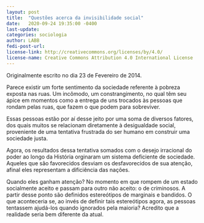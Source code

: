```yaml
---
layout: post
title:  "Questões acerca da invisibilidade social"
date:   2020-09-24 19:35:00 -0400
last-update:
categories: sociologia
author: LABB
fedi-post-url:
license-link: http://creativecommons.org/licenses/by/4.0/
license-name: Creative Commons Attribution 4.0 International License
---
```


Originalmente escrito no dia 23 de Fevereiro de 2014.

Parece existir um forte sentimento da sociedade referente à pobreza exposta nas ruas. Um incômodo, um constrangimento, no qual têm seu ápice em momentos como a entrega de uns trocados às pessoas que rondam pelas ruas, que fazem o que podem para sobreviver.

Essas pessoas estão por aí desse jeito por uma soma de diversos fatores, dos quais muitos se relacionam diretamente à desigualdade social, proveniente de uma tentativa frustrada do ser humano em construir uma sociedade justa.

Agora, os resultados dessa tentativa somados com o desejo irracional do poder ao longo da História orginaram um sistema deficiente de sociedade. Aqueles que são favorecidos desviam os desfavorecidos de sua atenção, afinal eles representam a dificiência das nações.

Quando eles ganham atenção? No momento em que rompem de um estado socialmente aceito e passam para outro não aceito: o de criminosos. A partir desse ponto são definidos estereótipos de marginais e bandidos. O que aconteceria se, ao invés de definir tais estereótipos agora, as pessoas tentassem ajudá-los quando ignorados pela maioria? Acredito que a realidade seria bem diferente da atual.